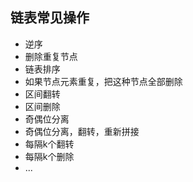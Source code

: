 


## 链表常见操作

- 逆序
- 删除重复节点
- 链表排序
- 如果节点元素重复，把这种节点全部删除
- 区间翻转
- 区间删除
- 奇偶位分离
- 奇偶位分离，翻转，重新拼接
- 每隔k个翻转
- 每隔k个删除
- ...